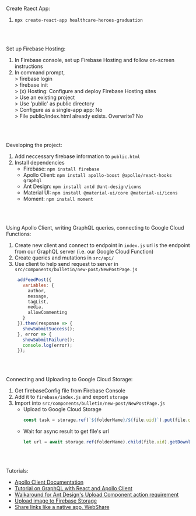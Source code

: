 Create Raect App:
1. `npx create-react-app healthcare-heroes-graduation`
<br>
<br>

Set up Firebase Hosting: 
1. In Firebase console, set up Firebase Hosting and follow on-screen instructions
2. In command prompt,
   <br>\> firebase login
   <br>\> firebase init
   <br>\> (x) Hosting: Configure and deploy Firebase Hosting sites
   <br>\> Use an existing project
   <br>\> Use 'public' as public directory
   <br>\> Configure as a single-app app: No
   <br>\> File public/index.html already exists. Overwrite? No
<br>
<br>

Developing the project:
1. Add neccessary firebase information to `public.html`
2. Install dependencies
   - Firebase: `npm install firebase`
   - Apollo Client: `npm install apollo-boost @apollo/react-hooks graphql`
   - Ant Design: `npm install antd @ant-design/icons`
   - Material UI: `npm install @material-ui/core @material-ui/icons`
   - Moment: `npm install moment`
<br>
<br>

Using Apollo Client, writing GraphQL queries, connecting to Google Cloud Functions:
1. Create new client and connect to endpoint in `index.js`
   uri is the endpoint from our GraphQL server (i.e. our Google Cloud Function)
2. Create queries and mutations in `src/api/`
3. Use client to help send request to server in `src/components/bulletin/new-post/NewPostPage.js`
   ```javascript
    addFeedPost({
      variables: {
        author,
        message,
        tagList,
        media,
        allowCommenting
      }
    }).then(response => {
      showSubmitSuccess();
    }, error => {
      showSubmitFailure();
      console.log(error);
    });
    ```
<br>
<br>

Connecting and Uploading to Google Cloud Storage:
1. Get firebaseConfig file from Firebase Console
2. Add it to `firebase/index.js` and export `storage`
3. Import into `src/components/bulletin/new-post/NewPostPage.js`
   - Upload to Google Cloud Storage
     ```javascript
     const task = storage.ref(`${folderName}/${file.uid}`).put(file.originFileObj);
     ```
   - Wait for async result to get file's url
     ```javascript
     let url = await storage.ref(folderName).child(file.uid).getDownloadURL();
     ```
<br>
<br>


Tutorials:
- [Apollo Client Documentation](https://www.apollographql.com/docs/react/get-started/)
- [Tutorial on GraphQL with React and Apollo Client](https://www.youtube.com/watch?v=8Pyr82Qbjow&list=PL4cUxeGkcC9iK6Qhn-QLcXCXPQUov1U7f&index=25)
- [Walkaround for Ant Design's Upload Component action requirement](https://levelup.gitconnected.com/managing-file-uploads-with-ant-design-6d78e592f2c4)
- [Upload image to Firebase Storage](https://www.youtube.com/watch?v=8r1Pb6Ja90o)
- [Share links like a native app, WebShare](https://css-tricks.com/how-to-use-the-web-share-api/)